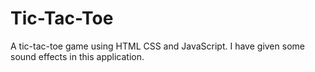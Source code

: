 # Tic-Tac-Toe
A tic-tac-toe game using HTML CSS and JavaScript. I have given some sound effects in this application.
